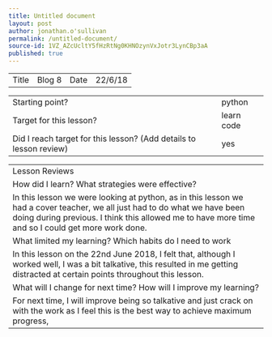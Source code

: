 ```yaml
---
title: Untitled document
layout: post
author: jonathan.o'sullivan
permalink: /untitled-document/
source-id: 1VZ_AZcUcltY5fHzRtNg0KHNOzynVxJotr3LynCBp3aA
published: true
---
```

<table>
  <tr>
    <td>Title</td>
    <td>Blog 8</td>
    <td>Date</td>
    <td>22/6/18</td>
  </tr>
</table>


<table>
  <tr>
    <td>Starting point?</td>
    <td>python</td>
  </tr>
  <tr>
    <td>Target for this lesson?</td>
    <td>learn code</td>
  </tr>
  <tr>
    <td>Did I reach target for this lesson?
(Add details to lesson review)</td>
    <td>yes</td>
  </tr>
</table>


<table>
  <tr>
    <td>Lesson Reviews </td>
  </tr>
  <tr>
    <td>How did I learn? What strategies were effective? </td>
  </tr>
  <tr>
    <td> In this lesson we were looking at python,  as in this lesson we had a cover teacher, we all just had to do what we have been doing during previous. I think this allowed me to have more time and so I could get more work done.
 </td>
  </tr>
  <tr>
    <td>What limited my learning? Which habits do I need to work </td>
  </tr>
  <tr>
    <td>In this lesson on the 22nd June 2018, I felt that, although I worked well, I was a bit talkative, this resulted in me getting distracted at certain points throughout this lesson.</td>
  </tr>
  <tr>
    <td>What will I change for next time? How will I improve my learning?</td>
  </tr>
  <tr>
    <td>For next time, I will improve being so talkative and just crack on with the work as I feel this is the best way to achieve maximum progress,</td>
  </tr>
</table>


